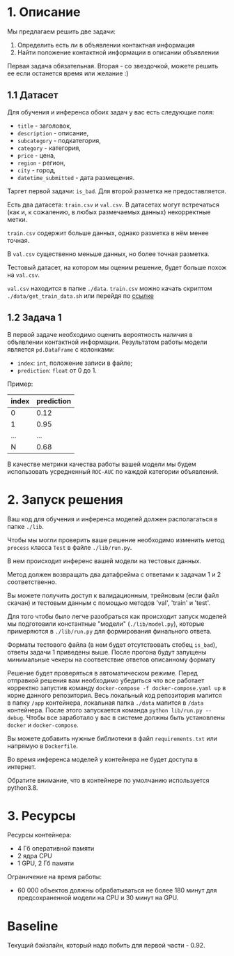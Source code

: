 # 1. Описание

Мы предлагаем решить две задачи:
 1. Определить есть ли в объявлении контактная информация 
 2. Найти положение контактной информации в описании объявлении

Первая задача обязательная. Вторая - со звездочкой, можете решить ее если останется время или желание :)

## 1.1 Датасет
Для обучения и инференса обоих задач у вас есть следующие поля:
* `title` - заголовок,
* `description` - описание,
* `subcategory` - подкатегория,
* `category` - категория,
* `price` - цена,
* `region` - регион,
* `city` - город,
* `datetime_submitted` - дата размещения.

Таргет первой задачи: `is_bad`. Для второй разметка не предоставляется.

Есть два датасета: `train.csv` и `val.csv`. 
В датасетах могут встречаться (как и, к сожалению, в любых размечаемых данных) некорректные метки.

`train.csv` содержит больше данных, однако разметка в нём менее точная.

В `val.csv` существенно меньше данных, но более точная разметка.

Тестовый датасет, на котором мы оценим решение, будет больше похож на `val.csv`.

`val.csv` находится в папке `./data`. 
`train.csv` можно качать скриптом `./data/get_train_data.sh` или перейдя по 
[ссылке](https://drive.google.com/file/d/1LpjC4pNCUH51U_QuEA-I1oY6dYjfb7AL/view?usp=sharing) 

## 1.2 Задача 1
В первой задаче необходимо оценить вероятность наличия в объявлении контактной информации. 
Результатом работы модели является `pd.DataFrame` с колонками:
* `index`: `int`, положение записи в файле;
* `prediction`: `float` от 0 до 1.

Пример:

|index  |prediction|
|-------|----------|
|0|0.12|
|1|0.95|
|...|...|
|N|0.68|

В качестве метрики качества работы вашей модели мы будем использовать усредненный `ROC-AUC` по каждой категории объявлений.

# 2. Запуск решения

Ваш код для обучения и инференса моделей должен располагаться в папке `./lib`. 

Чтобы мы могли проверить ваше решение необходимо изменить метод `process` класса `Test` в файле `./lib/run.py`. 

В нем происходит инференс вашей модели на тестовых данных. 

Метод должен возвращать два датафрейма с ответами к задачам 1 и 2 соответственно.

Вы можете получить доступ к валидационным, трейновым (если файл скачан) и тестовым данным с помощью методов 'val', 'train' и 'test'.


Для того чтобы было легче разобраться как происходит запуск моделей мы подготовили константные 
"модели" (`./lib/model.py`), которые примеряются в `./lib/run.py` для формирования финального ответа.

Форматы тестового файла (в нем будет отсутствовать стобец `is_bad`), ответы задачи 1 приведены выше. 
После прогона будут запущены минимальные чекеры на соответствие ответов описанному формату

Решение будет проверяться в автоматическом режиме. 
Перед отправкой решения вам необходимо убедиться что все работает корректно запустив команду 
`docker-compose -f docker-compose.yaml up` в корне данного репозитория. 
Весь локальный код репозитория мапится в папку `/app` контейнера, локальная папка `./data` мапится в `/data` контейнера.
После этого запускается команда `python lib/run.py --debug`.
Чтобы все заработало у вас в системе должны быть установлены `docker` и `docker-compose`.

Вы можете добавить нужные библиотеки в файл `requirements.txt` или напрямую в `Dockerfile`.

Во время инференса моделей у контейнера не будет доступа в интернет. 

Обратите внимание, что в контейнере по умолчанию используется python3.8.

# 3. Ресурсы

Ресурсы контейнера:
* 4 Гб оперативной памяти
* 2 ядра CPU
* 1 GPU, 2 Гб памяти

Ограничение на время работы:
* 60 000 объектов должны обрабатываться не более 180 минут для предсохраненной модели на CPU и 30 минут на GPU.

# Baseline

Текущий бэйзлайн, который надо побить для первой части - 0.92.
